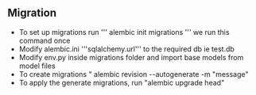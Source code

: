 ## Migration

- To set up migrations run ''' alembic init migrations ''' we run this command once
- Modify alembic.ini '''sqlalchemy.url''' to the required db ie test.db
- Modify env.py inside migrations folder and import base models from model files
- To create migrations " alembic revision --autogenerate -m "message"
- To apply the generate migrations, run "alembic upgrade head"
